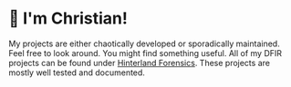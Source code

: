 # 👋 I'm Christian!
My projects are either chaotically developed or sporadically maintained. Feel free to look around. You might find something useful. All of my DFIR projects can be found under [Hinterland Forensics](https://github.com/stars/cuhsat/lists/hinterland-forensics). These projects are mostly well tested and documented.



